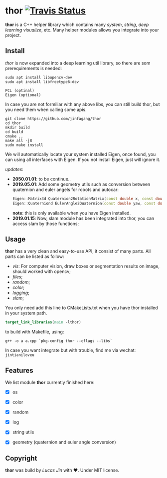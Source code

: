 # thor [![Travis Status](https://travis-ci.org/davisking/dlib.svg?branch=master)](https://travis-ci.org/davisking/dlib)

**thor** is a C++ helper library which contains many *system*, *string*, *deep learning visualize*, etc. Many helper modules allows you integrate into your project.



## Install

*thor* is now expanded into a deep learning util library, so there are som prerequirements is needed:

```
sudo apt install libopencv-dev
sudo apt install libfreetype6-dev

PCL (optinal)
Eigen (optional)
```
In case you are not formiliar with any above libs, you can still build thor, but you need them when calling some apis.


```
git clone https://github.com/jinfagang/thor
cd thor
mkdir build
cd build
cmake ..
make all -j8
sudo make install
```

We will automatically locate your system installed Eigen, once found, you can using all interfaces with Eigen. If you not install Eigen, just will ignore it.



*updates*:

- **2050.01.01**: to be continue..
- **2019.05.01**: Add some geometry utils such as conversion between quaternion and euler angels for robots and autocar:
    ```c++
    Eigen::Matrix3d Quaternion2RotationMatrix(const double x, const double y, const double z, const double w);
    Eigen::Quaterniond EulerAngle2Quaternion(const double yaw, const double pitch, const double roll);                             
    ```
    **note**: this is only available when you have Eigen installed.
- **2019.01.15**: Now, slam module has been integrated into thor, you can access slam by those functions;



## Usage

**thor** has a very clean and easy-to-use API, it consist of many parts. All parts can be listed as follow:

- *vis*: For computer vision, draw boxes or segmentation results on image, should worked with opencv;
- *files*;
- *random*;
- *color*;
- *logging*;
- *slam*;

You only need add this line to CMakeLists.txt when you have thor installed in your system path.

```cmake
target_link_libraries(main -lthor)
```

to build with Makefile, using:

```shell
g++ -o a a.cpp `pkg-config thor --cflags --libs`
```
In case you want integrate but with trouble, find me via wechat: `jintianiloveu`


## Features
We list module **thor** currently finished here:

- [x] os
- [x] color
- [x] random
- [x] log
- [x] string utils
- [x] geometry (quaternion and euler angle conversion)


## Copyright

**thor** was build by *Lucas Jin* with ❤️. Under MIT license.
